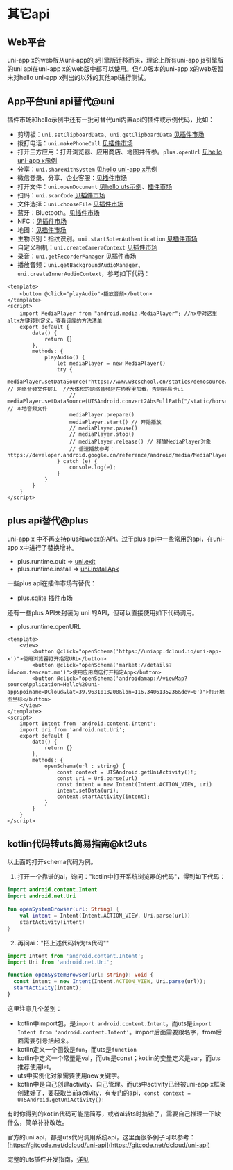 # 其它api

## Web平台

uni-app x的web版从uni-app的js引擎版迁移而来，理论上所有uni-app js引擎版的uni api在uni-app x的web版中都可以使用。但4.0版本的uni-app x的web版暂未对hello uni-app x列出的以外的其他api进行测试。

## App平台uni api替代@uni
插件市场和hello示例中还有一批可替代uni内置api的插件或示例代码，比如：
- 剪切板：`uni.setClipboardData`、`uni.getClipboardData` [见插件市场](https://ext.dcloud.net.cn/search?q=%E5%89%AA%E5%88%87%E6%9D%BF&orderBy=Relevance&cat1=8&cat2=81)
- 拨打电话：`uni.makePhoneCall` [见插件市场](https://ext.dcloud.net.cn/plugin?id=15235)
- 打开三方应用：打开浏览器、应用商店、地图并传参。`plus.openUrl` [见hello uni-app x示例](https://gitcode.net/dcloud/hello-uni-app-x/-/blob/dev/pages/template/schema/schema.uvue)
- 分享：`uni.shareWithSystem` [见hello uni-app x示例](https://gitcode.net/dcloud/hello-uni-app-x/-/blob/dev/pages/template/share/share.uvue)
- 微信登录、分享、企业客服：[见插件市场](https://ext.dcloud.net.cn/search?q=%E5%BE%AE%E4%BF%A1%E7%99%BB%E5%BD%95&orderBy=Relevance&cat1=8&cat2=81&uni-appx=1)
- 打开文件：`uni.openDocument` [见hello uts示例](https://gitcode.net/dcloud/hello-uts/-/blob/dev/uni_modules/uts-nativepage/utssdk/app-android/index.uts)、[插件市场](https://ext.dcloud.net.cn/plugin?id=12731)
- 扫码：`uni.scanCode` [见插件市场](https://ext.dcloud.net.cn/search?q=%E6%89%AB%E7%A0%81&cat1=8&type=UpdatedDate)
- 文件选择：`uni.chooseFile` [见插件市场](https://ext.dcloud.net.cn/search?q=%E6%96%87%E4%BB%B6%E9%80%89%E6%8B%A9&cat1=8&cat2=81)
- 蓝牙：Bluetooth。[见插件市场](https://ext.dcloud.net.cn/search?q=%E8%93%9D%E7%89%99&orderBy=Relevance&cat1=8&cat2=81)
- NFC：[见插件市场](https://ext.dcloud.net.cn/search?q=nfc&orderBy=Relevance&cat1=8&cat2=81)
- 地图：[见插件市场](https://ext.dcloud.net.cn/search?q=%E5%9C%B0%E5%9B%BE&orderBy=Relevance&uni-appx=1)
- 生物识别：指纹识别。`uni.startSoterAuthentication` [见插件市场](https://ext.dcloud.net.cn/search?q=%E7%94%9F%E7%89%A9%E8%AE%A4%E8%AF%81&uni-appx=1)
- 自定义相机：`uni.createCameraContext` [见插件市场](https://ext.dcloud.net.cn/search?q=%E7%9B%B8%E6%9C%BA&uni-appx=1)
- 录音：`uni.getRecorderManager` [见插件市场](https://ext.dcloud.net.cn/search?q=%E5%BD%95%E9%9F%B3&uni-appx=1)
- 播放音频：`uni.getBackgroundAudioManager`、`uni.createInnerAudioContext`，参考如下代码：
```vue
<template>
	<button @click="playAudio">播放音频</button>
</template>
<script>
	import MediaPlayer from "android.media.MediaPlayer"; //hx中对这里alt+左键转到定义，查看该库的方法清单
	export default {
		data() {
			return {}
		},
		methods: {
			playAudio() {
				let mediaPlayer = new MediaPlayer()
				try {
					mediaPlayer.setDataSource("https://www.w3cschool.cn/statics/demosource/horse.mp3") // 网络音频文件URL  //大体积的网络音频应在协程里加载，否则容易卡ui
					// mediaPlayer.setDataSource(UTSAndroid.convert2AbsFullPath("/static/horse.mp3")) // 本地音频文件
					mediaPlayer.prepare()
					mediaPlayer.start() // 开始播放
					// mediaPlayer.pause()
					// mediaPlayer.stop()
					// mediaPlayer.release() // 释放MediaPlayer对象
					// 倍速播放参考：https://developer.android.google.cn/reference/android/media/MediaPlayer#setPlaybackParams(android.media.PlaybackParams)
				} catch (e) {
					console.log(e);
				}
			}
		}
	}
</script>
```

## plus api替代@plus
uni-app x 中不再支持plus和weex的API。过于plus api中一些常用的api，在uni-app x中进行了替换增补。
- plus.runtime.quit => [uni.exit](./exit.md)
- plus.runtime.install => [uni.installApk](./install-apk.md)

一些plus api在插件市场有替代：
- plus.sqlite [插件市场](https://ext.dcloud.net.cn/search?q=sqlite&uni-appx=1)

还有一些plus API未封装为 uni 的API，但可以直接使用如下代码调用。
- plus.runtime.openURL
```vue
<template>
	<view>
		<button @click="openSchema('https://uniapp.dcloud.io/uni-app-x')">使用浏览器打开指定URL</button>
		<button @click="openSchema('market://details?id=com.tencent.mm')">使用应用商店打开指定App</button>
		<button @click="openSchema('androidamap://viewMap?sourceApplication=Hello%20uni-app&poiname=DCloud&lat=39.9631018208&lon=116.3406135236&dev=0')">打开地图坐标</button>
	</view>
</template>
<script>
	import Intent from 'android.content.Intent';
	import Uri from 'android.net.Uri';
	export default {
		data() {
			return {}
		},
		methods: {
			openSchema(url : string) {
				const context = UTSAndroid.getUniActivity()!;
				const uri = Uri.parse(url)
				const intent = new Intent(Intent.ACTION_VIEW, uri)
				intent.setData(uri);
				context.startActivity(intent);
			}
		}
	}
</script>
```

## kotlin代码转uts简易指南@kt2uts

以上面的打开schema代码为例。

1. 打开一个靠谱的ai，询问："kotlin中打开系统浏览器的代码"，得到如下代码：
```kotlin
import android.content.Intent  
import android.net.Uri  
  
fun openSystemBrowser(url: String) {  
    val intent = Intent(Intent.ACTION_VIEW, Uri.parse(url))  
    startActivity(intent)  
}
```

2. 再问ai："把上述代码转为ts代码""
```ts
import Intent from 'android.content.Intent';
import Uri from 'android.net.Uri';

function openSystemBrowser(url: string): void {  
  const intent = new Intent(Intent.ACTION_VIEW, Uri.parse(url));  
  startActivity(intent);  
}
```

这里注意几个差别：
- kotlin中import包，是`import android.content.Intent`，而uts是`import Intent from 'android.content.Intent'`。import后面需要跟名字，from后面需要引号括起来。
- kotlin定义一个函数是`fun`，而uts是`function`
- kotlin中定义一个常量是val，而uts是const；kotlin的变量定义是var，而uts推荐使用let。
- uts中实例化对象需要使用new关键字。
- kotlin中是自己创建activity、自己管理。而uts中activity已经被uni-app x框架创建好了，要获取当前activity，有专门的api，`const context = UTSAndroid.getUniActivity()!`

有时你得到的kotlin代码可能是简写，或者ai转ts时搞错了，需要自己推理一下缺什么，简单补补改改。

官方的uni api，都是uts代码调用系统api，这里面很多例子可以参考：[https://gitcode.net/dcloud/uni-api](https://gitcode.net/dcloud/uni-api)

完整的uts插件开发指南，[详见](../plugin/uts-plugin.md)
